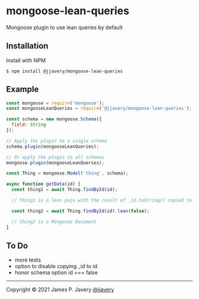 # mongoose-lean-queries

Mongoose plugin to use lean queries by default

## Installation

Install with NPM

```shell
$ npm install @jjavery/mongoose-lean-queries
```

## Example

```javascript
const mongoose = require('mongoose');
const mongooseLeanQueries = require('@jjavery/mongoose-lean-queries');

const schema = new mongoose.Schema({
  field: String
});

// Apply the plugin to a single schema
schema.plugin(mongooseLeanQueries);

// Or apply the plugin to all schemas
mongoose.plugin(mongooseLeanQueries);

const Thing = mongoose.Model('thing', schema);

async function getData(id) {
  const thing1 = await Thing.findById(id);

  // thing1 is a lean pojo with the result of _id.toString() copied to id

  const thing2 = await Thing.findById(id).lean(false);

  // thing2 is a Mongoose Document
}
```

## To Do
* more tests
* option to disable copying \_id to id
* honor schema option id === false

---

Copyright &copy; 2021 James P. Javery [@jjavery](https://github.com/jjavery)
